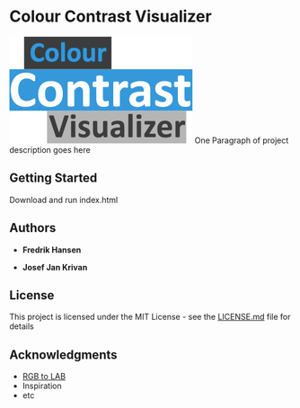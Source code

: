# Colour Contrast Visualizer
<img src="https://github.com/fhansen1/colour-contrast/blob/master/img/logo.png?raw=true" title="Colour contrast visualizer" alt="Logo">
One Paragraph of project description goes here

## Getting Started

Download and run index.html

## Authors

* **Fredrik Hansen** 

* **Josef Jan Krivan** 
## License

This project is licensed under the MIT License - see the [LICENSE.md](LICENSE.md) file for details

## Acknowledgments

* <a href="https://github.com/antimatter15/rgb-lab">RGB to LAB</a>
* Inspiration
* etc
